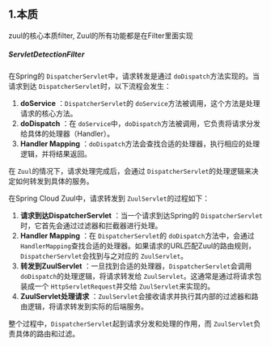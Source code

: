 ## 1.本质

zuul的核心本质filter, Zuul的所有功能都是在Filter里面实现




##### ServletDetectionFilter



在Spring的 `DispatcherServlet`中，请求转发是通过 `doDispatch`方法实现的。当请求到达 `DispatcherServlet`时，以下流程会发生：

1. **doService** ：`DispatcherServlet`的 `doService`方法被调用，这个方法是处理请求的核心方法。
2. **doDispatch** ：在 `doService`中，`doDispatch`方法被调用，它负责将请求分发给具体的处理器（Handler）。
3. **Handler Mapping** ：`doDispatch`方法会查找合适的处理器，执行相应的处理逻辑，并将结果返回。

在 `Zuul`的情况下，请求处理完成后，会通过 `DispatcherServlet`的处理逻辑来决定如何转发到具体的服务。




在Spring Cloud Zuul中，请求转发到 `ZuulServlet`的过程如下：

1. **请求到达DispatcherServlet** ：当一个请求到达Spring的 `DispatcherServlet`时，它首先会通过过滤器和拦截器进行处理。
2. **Handler Mapping** ：在 `DispatcherServlet`的 `doDispatch`方法中，会通过 `HandlerMapping`查找合适的处理器。如果请求的URL匹配Zuul的路由规则，`DispatcherServlet`会找到与之对应的 `ZuulServlet`。
3. **转发到ZuulServlet** ：一旦找到合适的处理器，`DispatcherServlet`会调用 `doDispatch`的处理逻辑，将请求转发给 `ZuulServlet`。这通常是通过将请求包装成一个 `HttpServletRequest`并交给 `ZuulServlet`来实现的。
4. **ZuulServlet处理请求** ：`ZuulServlet`会接收请求并执行其内部的过滤器和路由逻辑，将请求转发到实际的后端服务。

整个过程中，`DispatcherServlet`起到请求分发和处理的作用，而 `ZuulServlet`负责具体的路由和过滤。
